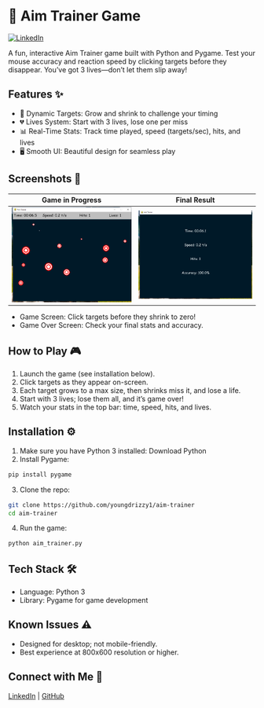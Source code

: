 # 🎯 Aim Trainer Game

[![LinkedIn](https://img.shields.io/badge/LinkedIn-Post-blue)](https://www.linkedin.com/posts/eromosele-itoya_python-pygame-gamedev-activity-7349058650138632195-FRHu?utm_source=share&utm_medium=member_desktop&rcm=ACoAAEbDOGsBGINDr5uoWo3fkmNHZc_HI1Qst6k)

A fun, interactive Aim Trainer game built with Python and Pygame. Test your mouse accuracy and reaction speed by clicking targets before they disappear. You’ve got 3 lives—don’t let them slip away!

## Features ✨
- 🎯 Dynamic Targets: Grow and shrink to challenge your timing
- 💔 Lives System: Start with 3 lives, lose one per miss
- 📊 Real-Time Stats: Track time played, speed (targets/sec), hits, and lives
- 🖥️ Smooth UI: Beautiful design for seamless play

## Screenshots 📸
|  Game in Progress | Final Result   |
|------------------|----------------|
| ![Game_progress](screenshots/Game_progress.png) | ![Result](screenshots/Result.png) |

- Game Screen: Click targets before they shrink to zero!
- Game Over Screen: Check your final stats and accuracy.

## How to Play 🎮
1. Launch the game (see installation below).
2. Click targets as they appear on-screen.
3. Each target grows to a max size, then shrinks miss it, and lose a life.
4. Start with 3 lives; lose them all, and it’s game over!
5. Watch your stats in the top bar: time, speed, hits, and lives.

## Installation ⚙️
1. Make sure you have Python 3 installed: Download Python
2. Install Pygame:
```bash
pip install pygame
```

3. Clone the repo:
```bash
git clone https://github.com/youngdrizzy1/aim-trainer
cd aim-trainer
```

4. Run the game:
```bash
python aim_trainer.py
```

## Tech Stack 🛠️
- Language: Python 3
- Library: Pygame for game development

## Known Issues ⚠️
- Designed for desktop; not mobile-friendly.
- Best experience at 800x600 resolution or higher.

## Connect with Me 👋
[LinkedIn](https://www.linkedin.com/in/eromosele-itoya/) | 
[GitHub](https://github.com/youngdrizzy1)
